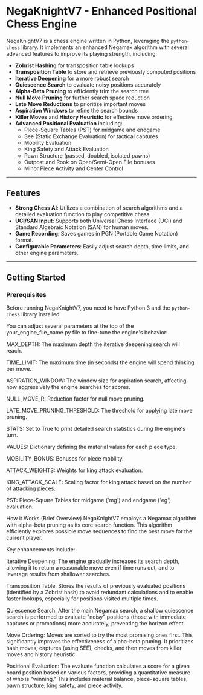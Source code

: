 # NegaKnightV7 - Enhanced Positional Chess Engine

NegaKnightV7 is a chess engine written in Python, leveraging the `python-chess` library. It implements an enhanced Negamax algorithm with several advanced features to improve its playing strength, including:

- **Zobrist Hashing** for transposition table lookups
- **Transposition Table** to store and retrieve previously computed positions
- **Iterative Deepening** for a more robust search
- **Quiescence Search** to evaluate noisy positions accurately
- **Alpha-Beta Pruning** to efficiently trim the search tree
- **Null Move Pruning** for further search space reduction
- **Late Move Reductions** to prioritize important moves
- **Aspiration Windows** to refine the search bounds
- **Killer Moves** and **History Heuristic** for effective move ordering
- **Advanced Positional Evaluation** including:
    - Piece-Square Tables (PST) for midgame and endgame
    - See (Static Exchange Evaluation) for tactical captures
    - Mobility Evaluation
    - King Safety and Attack Evaluation
    - Pawn Structure (passed, doubled, isolated pawns)
    - Outpost and Rook on Open/Semi-Open File bonuses
    - Minor Piece Activity and Center Control

---

## Features

* **Strong Chess AI**: Utilizes a combination of search algorithms and a detailed evaluation function to play competitive chess.
* **UCI/SAN Input**: Supports both Universal Chess Interface (UCI) and Standard Algebraic Notation (SAN) for human moves.
* **Game Recording**: Saves games in PGN (Portable Game Notation) format.
* **Configurable Parameters**: Easily adjust search depth, time limits, and other engine parameters.

---

## Getting Started

### Prerequisites

Before running NegaKnightV7, you need to have Python 3 and the `python-chess` library installed.

You can adjust several parameters at the top of the your_engine_file_name.py file to fine-tune the engine's behavior:

MAX_DEPTH: The maximum depth the iterative deepening search will reach.

TIME_LIMIT: The maximum time (in seconds) the engine will spend thinking per move.

ASPIRATION_WINDOW: The window size for aspiration search, affecting how aggressively the engine searches for scores.

NULL_MOVE_R: Reduction factor for null move pruning.

LATE_MOVE_PRUNING_THRESHOLD: The threshold for applying late move pruning.

STATS: Set to True to print detailed search statistics during the engine's turn.

VALUES: Dictionary defining the material values for each piece type.

MOBILITY_BONUS: Bonuses for piece mobility.

ATTACK_WEIGHTS: Weights for king attack evaluation.

KING_ATTACK_SCALE: Scaling factor for king attack based on the number of attacking pieces.

PST: Piece-Square Tables for midgame ('mg') and endgame ('eg') evaluation.

How it Works (Brief Overview)
NegaKnightV7 employs a Negamax algorithm with alpha-beta pruning as its core search function. This algorithm efficiently explores possible move sequences to find the best move for the current player.

Key enhancements include:

Iterative Deepening: The engine gradually increases its search depth, allowing it to return a reasonable move even if time runs out, and to leverage results from shallower searches.

Transposition Table: Stores the results of previously evaluated positions (identified by a Zobrist hash) to avoid redundant calculations and to enable faster lookups, especially for positions visited multiple times.

Quiescence Search: After the main Negamax search, a shallow quiescence search is performed to evaluate "noisy" positions (those with immediate captures or promotions) more accurately, preventing the horizon effect.

Move Ordering: Moves are sorted to try the most promising ones first. This significantly improves the effectiveness of alpha-beta pruning. It prioritizes hash moves, captures (using SEE), checks, and then moves from killer moves and history heuristic.

Positional Evaluation: The evaluate function calculates a score for a given board position based on various factors, providing a quantitative measure of who is "winning." This includes material balance, piece-square tables, pawn structure, king safety, and piece activity.

